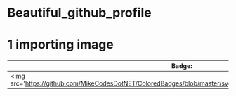 # Beautiful_github_profile


# 1 importing image

| **Badge:** | **command:** | 
| --------------- | --------------- |
| <img src='https://github.com/MikeCodesDotNET/ColoredBadges/blob/master/svg/dev/services/google_cloud_platform.svg'   | `<img src='https://github.com/MikeCodesDotNET/ColoredBadges/blob/master/svg/dev/services/google_cloud_platform.svg'>`|
